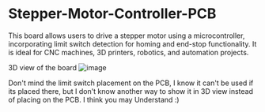 # Stepper-Motor-Controller-PCB
This board allows users to drive a stepper motor using a microcontroller, incorporating limit switch detection for homing and end-stop functionality. It is ideal for CNC machines, 3D printers, robotics, and automation projects.                                                                                                                          


3D view of the board
![image](https://github.com/user-attachments/assets/8497ccc3-34ed-438b-8b6e-d3bafbafa96a)


Don't mind the limit switch placement on the PCB, I know it can't be used if its placed there, but I don't know another way to show it in 3D view instead of placing on the PCB.
I think you may Understand :)
